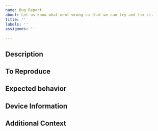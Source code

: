 ```yaml
---
name: Bug Report
about: Let us know what went wrong so that we can try and fix it.
title: ''
labels: ''
assignees: ''

---
```


Description
-----------
<!-- A clear and concise description of what the bug is. -->

To Reproduce
------------
<!--
Steps to reproduce the behavior, for example:
1. Go to '...'
2. Click on '....'
3. Scroll down to '....'
4. See error
-->

Expected behavior
-----------------
<!-- A clear and concise description of what you expected to happen. -->

<!-- If applicable, include screenshots to help explain. -->

Device Information
------------------

<!-- Describe your device, including the make and model, OS, and
version of the project you are using. For example:
 - Device: iPhone 6
 - OS: iOS 8.1
 - Version: 2.0.3
-->

Additional Context
------------------

<!-- Add any other context about the problem here. -->
